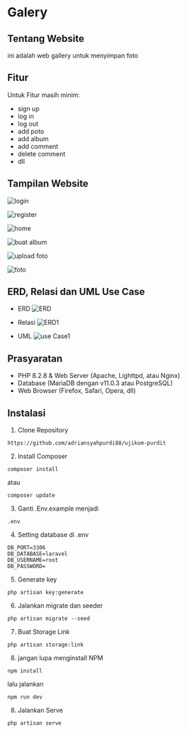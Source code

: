 
# Galery

## Tentang Website
ini adalah web gallery untuk menyimpan foto

## Fitur

Untuk Fitur masih minim:
- sign up
- log in
- log out
- add poto
- add album
- add comment
- delete comment
- dll

## Tampilan Website
![login](https://github.com/adriansyahpurdi88/ujikom-purdit/assets/167829340/7a827dd9-9be8-4d55-aac7-da30c447db27)

![register](https://github.com/adriansyahpurdi88/ujikom-purdit/assets/167829340/a82373f5-1651-4c95-ae4f-f311f1996645)

![home](https://github.com/adriansyahpurdi88/ujikom-purdit/assets/167829340/fc8daff5-8953-4318-bfa5-8b6edf4ab6ef)

![buat album](https://github.com/adriansyahpurdi88/ujikom-purdit/assets/167829340/f84547dd-1960-4620-8b07-3242c25b60dd)

![upload foto](https://github.com/adriansyahpurdi88/ujikom-purdit/assets/167829340/0b21d08e-7a78-4322-8b08-facc57dc7b34)

![foto](https://github.com/adriansyahpurdi88/ujikom-purdit/assets/167829340/5bd165e7-a373-4288-a508-9e5671c4ba5b)



## ERD, Relasi dan UML Use Case

- ERD
![ERD](https://github.com/adriansyahpurdi88/ujikom-purdit/assets/167829340/9f9cb7af-b908-4d22-90cb-3f14e45c0032)


- Relasi
 ![ERD1](https://github.com/adriansyahpurdi88/ujikom-purdit/assets/167829340/ce91aa09-02ca-4d65-a2f6-49848579c3cf)


- UML
![use Case1](https://github.com/adriansyahpurdi88/ujikom-purdit/assets/167829340/44931ee7-7bdf-4673-9247-282c5116682a)



## Prasyaratan

- PHP 8.2.8 & Web Server (Apache, Lighttpd, atau Nginx)
- Database (MariaDB dengan v11.0.3 atau PostgreSQL)
- Web Browser (Firefox, Safari, Opera, dll)

## Instalasi
1. Clone Repository
```
https://github.com/adriansyahpurdi88/ujikom-purdit
```

2. Install Composer
```
composer install
```
atau
```
composer update
```

3. Ganti .Env.example menjadi 
```
.env
```

4. Setting database di .env
```
DB_PORT=3306
DB_DATABASE=laravel
DB_USERNAME=root
DB_PASSWORD=
```

5. Generate key
```
php artisan key:generate
```

6. Jalankan migrate dan seeder
```
php artisan migrate --seed
```

7. Buat Storage Link
```
php artisan storage:link
```

8. jangan lupa menginstall NPM
```
npm install
```
lalu jalankan
```
npm run dev
```

8. Jalankan Serve
```
php artisan serve
```
